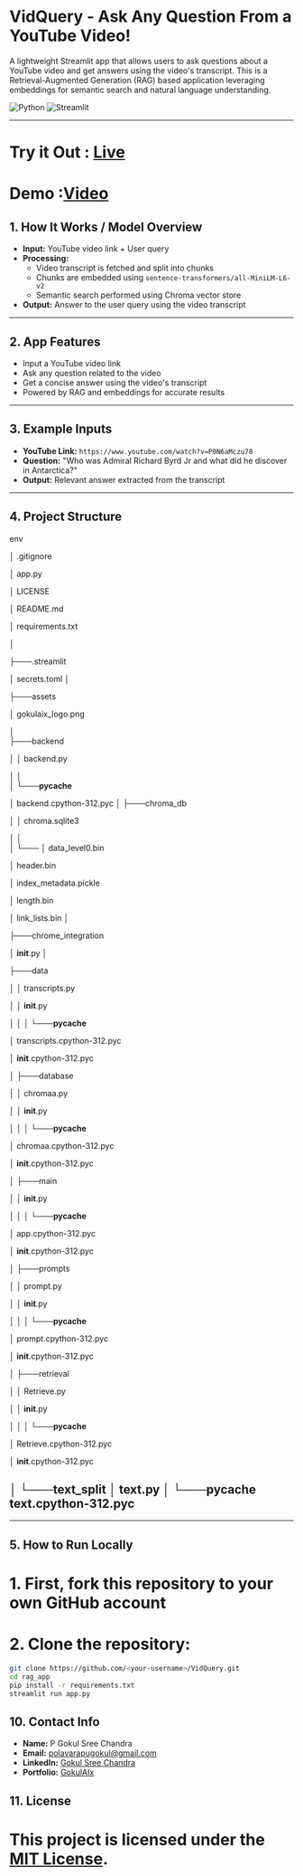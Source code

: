 # VidQuery - Ask Any Question From a YouTube Video!

A lightweight Streamlit app that allows users to ask questions about a YouTube video and get answers using the video's transcript. This is a Retrieval-Augmented Generation (RAG) based application leveraging embeddings for semantic search and natural language understanding.

![Python](https://img.shields.io/badge/Python-3.10+-blue?logo=python)
![Streamlit](https://img.shields.io/badge/Built%20With-Streamlit-red?logo=streamlit)

---
# Try it Out : [Live](https://gokulaix-vidquery.streamlit.app/)
# Demo :[Video](https://www.linkedin.com/posts/gokulsreechandra_didnt-understand-the-youtube-video-activity-7365233746779779072-tm-f?utm_source=share&utm_medium=member_desktop&rcm=ACoAAEQzHNkB2PIAH-P1v97NVdlEhwMEHXm2da4)
## 1. How It Works / Model Overview

- **Input:** YouTube video link + User query  
- **Processing:** 
  - Video transcript is fetched and split into chunks
  - Chunks are embedded using `sentence-transformers/all-MiniLM-L6-v2`
  - Semantic search performed using Chroma vector store
- **Output:** Answer to the user query using the video transcript  

---

## 2. App Features

- Input a YouTube video link
- Ask any question related to the video
- Get a concise answer using the video's transcript
- Powered by RAG and embeddings for accurate results

---

## 3. Example Inputs

- **YouTube Link:** `https://www.youtube.com/watch?v=P0N6aMczu78`  
- **Question:** "Who was Admiral Richard Byrd Jr and what did he discover in Antarctica?"  
- **Output:** Relevant answer extracted from the transcript

---

## 4. Project Structure

env 

│   .gitignore

│   app.py

│   LICENSE

│   README.md

│   requirements.txt

│   

├───.streamlit

│       secrets.toml
│       

├───assets

│       gokulaix_logo.png

│       
├───backend

│   │   backend.py

│   │   
│   └───__pycache__

│           backend.cpython-312.pyc
│
├───chroma_db

│   │   chroma.sqlite3

│   │   
│   └───
│           data_level0.bin

│           header.bin

│           index_metadata.pickle

│           length.bin

│           link_lists.bin
│

├───chrome_integration

│       __init__.py
│

├───data

│   │   transcripts.py

│   │   __init__.py

│   │
│   └───__pycache__

│           transcripts.cpython-312.pyc

│           __init__.cpython-312.pyc

│
├───database

│   │   chromaa.py

│   │   __init__.py

│   │
│   └───__pycache__

│           chromaa.cpython-312.pyc

│           __init__.cpython-312.pyc

│
├───main

│   │   __init__.py

│   │
│   └───__pycache__

│           app.cpython-312.pyc

│           __init__.cpython-312.pyc

│
├───prompts

│   │   prompt.py

│   │   __init__.py

│   │
│   └───__pycache__

│           prompt.cpython-312.pyc

│           __init__.cpython-312.pyc

│
├───retrieval

│   │   Retrieve.py

│   │   __init__.py

│   │
│   └───__pycache__

│           Retrieve.cpython-312.pyc

│           __init__.cpython-312.pyc

│
└───text_split
    │   text.py
    │
    └───__pycache__
            text.cpython-312.pyc
---


---

## 5. How to Run Locally
# 1. First, fork this repository to your own GitHub account
# 2. Clone the repository:


```bash
git clone https://github.com/<your-username>/VidQuery.git
cd rag_app
pip install -r requirements.txt
streamlit run app.py
```


## 10. Contact Info

- **Name:** P Gokul Sree Chandra  
- **Email:** polavarapugokul@gmail.com  
- **LinkedIn:** [Gokul Sree Chandra](https://www.linkedin.com/in/gokulsreechandra/)  
- **Portfolio:** [GokulAIx](https://soft-truffle-eada3e.netlify.app/)

## 11. License
# This project is licensed under the [MIT License](LICENSE).

